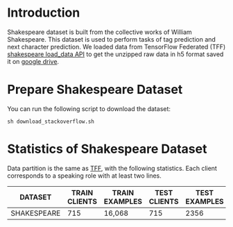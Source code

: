 # Introduction

Shakespeare dataset is built from the collective works of William Shakespeare. This dataset is used to perform tasks of tag prediction and next character prediction. We loaded data from TensorFlow Federated (TFF) [shakespeare load_data API](https://www.tensorflow.org/federated/api_docs/python/tff/simulation/datasets/shakespeare/load_data) to get the unzipped raw data in h5 format saved it on [google drive](https://drive.google.com/drive/u/0/folders/10NvSW2AVQiHsTZbPzxbldd9b1QrOarcg). 

# Prepare Shakespeare Dataset

You can run the following script to download the dataset:

```
sh download_stackoverflow.sh
```

# Statistics of Shakespeare Dataset

Data partition is the same as [TFF](https://www.tensorflow.org/federated/api_docs/python/tff/simulation/datasets/shakespeare), with the following statistics.  Each client corresponds to a speaking role with at least two lines.

| DATASET     | TRAIN CLIENTS | TRAIN EXAMPLES | TEST CLIENTS | TEST EXAMPLES |
| ----------- | ------------- | -------------- | ------------ | ------------- |
| SHAKESPEARE | 715           | 16,068         | 715          | 2356          |

